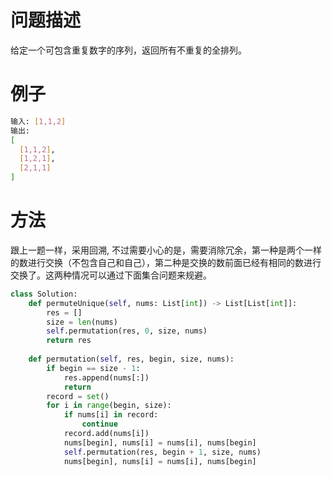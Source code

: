 # 问题描述

给定一个可包含重复数字的序列，返回所有不重复的全排列。

# 例子

```bash
输入: [1,1,2]
输出:
[
  [1,1,2],
  [1,2,1],
  [2,1,1]
]
```

# 方法

跟上一题一样，采用回溯, 不过需要小心的是，需要消除冗余，第一种是两个一样的数进行交换（不包含自己和自己），第二种是交换的数前面已经有相同的数进行交换了。这两种情况可以通过下面集合问题来规避。

```python
class Solution:
    def permuteUnique(self, nums: List[int]) -> List[List[int]]:
        res = []
        size = len(nums)
        self.permutation(res, 0, size, nums)
        return res
    
    def permutation(self, res, begin, size, nums):
        if begin == size - 1:
            res.append(nums[:])
            return
        record = set()
        for i in range(begin, size):
            if nums[i] in record:
                continue
            record.add(nums[i])
            nums[begin], nums[i] = nums[i], nums[begin]
            self.permutation(res, begin + 1, size, nums)
            nums[begin], nums[i] = nums[i], nums[begin]
```
